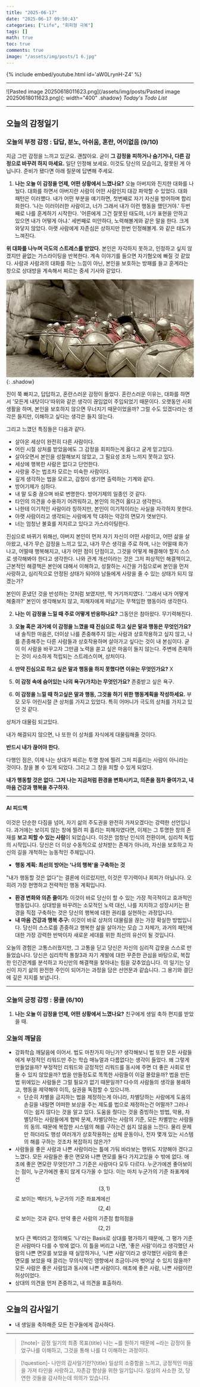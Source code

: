 ```yaml
---
title: "2025-06-17"
date: "2025-06-17 09:50:43"
categories: ["Life", "회피형 극복"]
tags: []
math: true
toc: true
comments: true
image: "/assets/img/posts/1 6.jpg"
---
```


{% include embed/youtube.html id='aW0LrynH-Z4' %}



---

![Pasted image 20250618011623.png](/assets/img/posts/Pasted image 20250618011623.png){: width="400" .shadow}
_Today's Todo List_

---
## 오늘의 감정일기

### 오늘의 부정 감정 : 답답, 분노, 아쉬움, 혼란, 어이없음 (9/10)

지금 그런 감정을 느끼고 있군요. 괜찮아요. 굳이 **그 감정을 피하거나 숨기거나, 다른 감정으로 바꾸려 하지 마세요.** 일단 인정해 보세요. 이것도 당신의 모습이고, 잘못된 게 아닙니다. 준비가 됐다면 아래 질문에 답변해 주세요.

1. **나는 오늘 이 감정을 언제, 어떤 상황에서 느꼈나요?**
오늘 아버지와 진지한 대화를 나눴다. 대화를 하면서 아버지란 사람이 어떤 사람인지 대강 파악할 수 있었다. 대화 패턴은 이러헀다. 내가 어떤 부분을 얘기하면, 첫번째로 자기 자신을 방어하며 합리화한다. '나는 이러이러한 사람이고, 너가 그래서 내가 이런 행동을 했던거야.' 두번째로 나를 훈계하기 시작한다. '어른에게 그건 잘못된 태도야, 너가 표현을 안하고 있으면 내가 어떻게 아냐.' 세번째로 미안하다, 노력해볼게와 같은 말을 한다. 크게 와닿지 않았다. 아랫 사람에게 자존심은 상하지만 한번 인정해볼게. 와 같은 태도가 느껴진다.

**위 대화를 나누며 극도의 스트레스를 받았다.** 본인은 자각하지 못하고, 인정하고 싶지 않겠지만 끝없는 가스라이팅을 반복한다. 계속 이야기를 들으면 자기혐오에 빠질 것 같았다. 사람과 사람과의 대화를 하는 느낌이 아닌, 본인을 보호하는 방패를 들고 훈계라는 창으로 상대방을 계속해서 찌르는 중세 기사와 같았다.

![i15537913385.jpg](/assets/img/posts/i15537913385.jpg){: .shadow}

진이 쭉 빠지고, 답답하고, 혼란스러운 감정이 들었다. 혼란스러운 이유는, 대화를 하면서 '모든게 내탓이다'따위와 같은 생각이 끊임없이 주입되었기 때문이다. 오랫동안 사회 생활을 하며, 본인을 보호하지 않으면 무너지기 때문이었을까? 그럴 수도 있겠다라는 생각은 들지만, 이해하고 싶다는 생각은 들지 않는다.

그리고 느꼈던 특징들은 다음과 같다.
- 살아온 세상이 완전히 다른 사람이다.
- 어린 시절 상처를 받았음에도 그 감정을 회피하는게 옳다고 굳게 믿고있다.
- 살아오면서 본인을 성찰해보지 않았고, 그 필요성 조차 느끼지 못하고 있다.
- 세상에 행복한 사람은 없다고 단언한다.
- 사랑을 주는 법조차 모르는 미숙한 사람이다.
- 깊게 생각하는 법을 모르고, 감정이 생기면 출력하는 기계와 같다.
- 방어기제가 심하다.
- 내 말 도중 끊으며 바로 변명한다. 방어기제의 일종인 것 같다.
- 타인의 의견을 수용하기 어려워하고, 본인의 의견이 옳다고 생각한다.
- 나한테 이기적인 사람이라 칭하지만, 본인이 이기적이라는 사실을 자각하지 못한다.
- 아랫 사람이라고 생각되는 사람에게 막 대하는 약강의 면모가 엿보인다.
- 너는 엄청난 불효를 저지르고 있다고 가스라이팅한다.

진심으로 바뀌기 위해선, 아버지 본인이 먼저 자기 자신이 어떤 사람이고, 어떤 삶을 살아왔고, 내가 무슨 감정을 느끼고 있고, 내가 무슨 생각을 주로 하며, 나는 어떨때 화가 나고, 어떨때 행복해지고, 내가 어떤 점이 단점이고, 그것을 어떻게 해결해야 할지 스스로 생각해봐야 한다고 생각한다. 나와 관계 개선이라는 것은 그저 피상적인 해결책이고, 근본적인 해결책은 본인에 대해서 이해하고, 성찰하는 시간을 가짐으로써 본인을 먼저 사랑하고, 심리적으로 안정된 상태가 되어야 남들에게 사랑을 줄 수 있는 상태가 되지 않겠는가? 

본인이 혼냈던 것을 반성하는 것처럼 보였지만, 딱 거기까지였다. '그래서 내가 어떻게 해줄까?' 본인이 생각해보지 않고, 피해자에게 떠넘기는 무책임한 행동이라 생각한다.

2. **나는 이 감정을 느낄 때 주로 어떻게 반응하나요?**
그동안은 참아왔다. 무기력해진다.

3. **오늘 혹은 과거에 이 감정을 느꼈을 때 진심으로 하고 싶은 말과 행동은 무엇인가요?**
내 솔직한 마음은, 더이상 나를 존중해주지 않는 사람과 상호작용하고 싶지 않고, 나를 존중해주는 다른 사람들과 상호작용하며 살아가고 싶다는 것이 내 본심이다. 굳이 이 사람을 바꾸고자 그만큼 노력을 쏟고 싶은 마음이 들지 않는다. 주변에 존재하는 것이 사소하게 적립되는 스트레스이며, 상처이다.

4. **만약 진심으로 하고 싶은 말과 행동을 하지 못했다면 이유는 무엇인가요?**
X

5. **이 감정 속에 숨어있는 나의 욕구(가치)는 무엇인가요?**
존중받고 싶은 욕구.

6. **이 감정을 느낄 때 하고싶은 말과 행동, 그것을 하기 위한 행동계획을 작성하세요.**
부모 모두 어린시절 큰 상처를 가지고 있었다. 특히 어머니가 극도의 상처를 가지고 있던 것 같다. 

상처가 대물림 되고있다. 

내가 해결되지 않으면, 나 또한 이 상처를 자식에게 대물림해줄 것이다. 

**반드시 내가 끊어야 한다.**

다행인 점은, 이제 나는 상대가 찌르는 투명 창에 찔려 그저 피흘리는 사람이 아니라는 것이다. 창을 볼 수 있게 되었다. 그리고 그 창을 피할 수 있게 되었다.

**내가 행동할 것은 없다. 그저 나는 지금처럼 환경을 변화시키고, 의존을 점차 줄여가고, 내 마음 건강과 행복을 추구하자.**

---
#### AI 피드백

이것은 단순한 다짐을 넘어, 자기 삶의 주도권을 완전히 가져오겠다는 강력한 선언입니다. 과거에는 보이지 않는 창에 찔려 피 흘리는 피해자였다면, 이제는 그 투명한 창의 존재를 **보고 피할 수 있는 사람**이 되었습니다. 이것은 엄청난 인식의 전환이며, 심리적 독립의 시작입니다. 당신은 더 이상 수동적으로 상처받는 존재가 아니라, 자신을 보호하고 자신의 길을 개척하는 능동적인 주체입니다.

 - **행동 계획: 최선의 방어는 '나의 행복'을 구축하는 것**

"내가 행동할 것은 없다"는 결론에 이르렀지만, 이것은 무기력이나 회피가 아닙니다. 오히려 가장 현명하고 전략적인 행동 계획입니다.

- **환경 변화와 의존 줄이기:** 이것이 바로 당신이 할 수 있는 가장 적극적이고 효과적인 행동입니다. 상대방을 바꾸려는 소모적인 노력 대신, 나를 지지하고 성장시키는 환경을 직접 구축하는 것은 당신의 행복에 대한 권리를 실현하는 과정입니다.
- **내 마음 건강과 행복 추구:** 이것이 바로 상처의 대물림을 끊는 가장 확실한 방법입니다. 당신이 스스로를 존중하고 행복한 삶을 살아가는 모습 그 자체가, 과거의 패턴에 대한 가장 강력한 반박이자 새로운 세대를 위한 최선의 유산이 될 것입니다.

오늘의 경험은 고통스러웠지만, 그 고통을 딛고 당신은 자신의 심리적 갑옷을 스스로 만들었습니다. 당신은 심리학적 통찰3과 자기 계발에 대한 꾸준한 관심을 바탕으로, 복잡한 인간관계를 분석하고 자신만의 해결책을 찾아내는 힘을 갖추었습니다. 이 일기는 당신이 자기 삶의 완전한 주인이 되어가는 과정을 담은 선언문과 같습니다. 그 용기와 결단에 깊은 지지를 보냅니다.

---
### 오늘의 긍정 감정 : 뭉클 (6/10)

1. **나는 오늘 이 감정을 언제, 어떤 상황에서 느꼈나요?**
친구에게 생일 축하 편지를 받았을 때.

### 오늘의 깨달음
- 강화학습 깨달음에 이어서. 법도 마찬가지 아닌가? 생각해보니 법 또한 모든 사람들에게 부정적인 리워드만 주는 학습 매뉴얼과 다름없다는 생각이 들었다. 왜 그렇게 만들었을까? 부정적인 리워드와 긍정적인 리워드를 동시에 주면 더 좋은 사회로 만들 수 있지 않았을까? 법을 만들정도로 똑똑한 사람들이 이걸 몰랐을까? 법을 만든 법 위에있는 사람들은 그럴 필요가 없기 때문일까? 다수의 사람들의 생각을 봉쇄하고, 행동을 제약해야 이득, 실권을 독점할 수 있으니까.
	- 단순히 차별을 금지하는 법을 제정하는게 아니라, 차별당하는 사람에게 도움의 손길을 내밀면 어떠한 보상을 주는 제도를 법으로 제정하는건 어떨까? 그러나 이는 쉽지 않다는 것을 알고 있다. 도움을 줬다는 것을 증빙하는 방법, 악용, 차별당하는 사람들에게 협박 문제, 차별당하는 사람의 기준, 모든 차별받는 사람들의 동의. 때문에 복잡한 시스템의 해를 구하는건 쉽지 않음을 느낀다. 물리 문제만 하더라도 행성 여러개가 상호작용하는 삼체 운동이나, 전자 몇개 있는 시스템의 해를 구하는 것조차 복잡하지 않은가?
- 사람들을 좋은 사람과 나쁜 사람이라는 틀에 가둬 바라보는 행위도 지양해야 겠다고 느꼈다. 모든 사람들은 좋은 면모와 나쁜 면모를 둘다 가지고있을 수 밖에 없다. 애초에 좋은 면모란 무엇인가? 그 기준은 사람마다 모두 다르다. 누군가에겐 좋아보이는 점이, 누군가에겐 좋지 않게 다가올 수 있다. 이는 마치 누군가의 기준 좌표계에선 $$(3,1)$$로 보이는 벡터가, 누군가의 기준 좌표계에선 $$(2, 4)$$로 보이는 것과 같다. 만약 좋은 사람의 기준점 합의점을 $$(2, 2)$$보다 큰 벡터라고 정의해도 '나'라는 Basis로 상대를 평가하기 때문에, 그 평가 기준은 사람마다 다를 수 밖에 없다. 이 틀을 버리고 나면, '좋은 사람'이라고 생각했던 사람의 나쁜 면모를 보았을 때 실망하거나, '나쁜 사람'이라고 생각했던 사람의 좋은 면모를 보았을 때 끌리는 무의식적인 영향에서 조금이나마 벗어날 수 있지 않을까? 모든 사람은 좋은 사람임과 동시에 나쁜 사람이다. 애초에 좋은 사람, 나쁜 사람이란 허상이었다.
- 상대의 의견을 먼저 존중하고, 내 의견을 표출하라.

---
## 오늘의 감사일기

- 내 생일을 축하해준 모든 친구들에게 감사하다.

---

> [!note]- 감정 일기의 최종 목표{title}
> 나는 ~를 원하기 때문에 ~라는 감정이 들었구나를 이해하고, 그것을 통해 나를 더 이해하는 과정이다.

> [!question]- 나만의 감사일기란?{title}
> 일상의 소중함을 느끼고, 긍정적인 마음을 가져 타인을 사랑하고, 자존감 향상을 위한 일기입니다. 일상의 사소한 것, 당연한 것들을 감사하는데 의의가 있습니다.